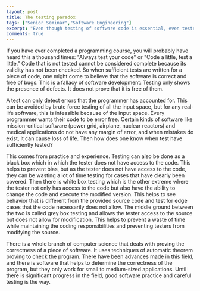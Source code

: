 ```yaml
---
layout: post
title: The testing paradox
tags: ["Senior Seminar","Software Engineering"]
excerpt: "Even though testing of software code is essential, even tested code does not gaurantee that it will always work. So what's the value in testing?"
comments: true
---
```


If you have ever completed a programming course, you will probably have heard this a thousand times: "Always test your code" or "Code a little, test a little." Code that is not tested cannot be considered complete because its validity has not been checked. So when sufficient tests are written for a piece of code, one might come to believe that the software is correct and free of bugs. This is a fallacy of software development: Testing only shows the presence of defects. It does not prove that it is free of them.

A test can only detect errors that the programmer has accounted for. This can be avoided by brute force testing of all the input space, but for any real-life software, this is infeasible because of the input space. Every programmer wants their code to be error free. Certain kinds of software like mission-critical software (power grid, airplane, nuclear reactors) and medical applications do not have any margin of error, and when mistakes do exist, it can cause loss of life. Then how does one know when test have sufficiently tested?

This comes from practice and experience. Testing can also be done as a black box which in which the tester does not have access to the code. This helps to prevent bias, but as the tester does not have access to the code, they can be wasting a lot of time testing for cases that have clearly been covered. Then there is white box testing which is the other extreme where the tester not only has access to the code but also have the ability to change the code and execute the modified version. This helps to see behavior that is different from the provided source code and test for edge cases that the code necessarily does not allow. The middle ground between the two is called grey box testing and allows the tester access to the source but does not allow for modification. This helps to prevent a waste of time while maintaining the coding responsibilities and preventing testers from modifying the source.

There is a whole branch of computer science that deals with proving the correctness of a piece of software. It uses techniques of automatic theorem proving to check the program. There have been advances made in this field, and there is software that helps to determine the correctness of the program, but they only work for small to medium-sized applications. Until there is significant progress in the field, good software practice and careful testing is the way.
